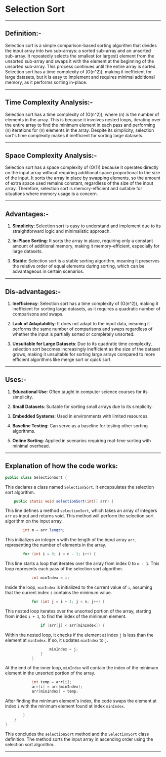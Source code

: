 # Selection Sort
-----

## Definition:-

Selection sort is a simple comparison-based sorting algorithm that divides the input array into two sub-arrays: a sorted sub-array and an unsorted sub-array. It repeatedly selects the smallest (or largest) element from the unsorted sub-array and swaps it with the element at the beginning of the unsorted sub-array.
This process continues until the entire array is sorted. Selection sort has a time complexity of \(O(n^2)\), making it inefficient for large datasets, but it is easy to implement and requires minimal additional memory, as it performs sorting in-place.

-----

## Time Complexity Analysis:-

Selection sort has a time complexity of \(O(n^2)\), where \(n\) is the number of elements in the array. This is because it involves nested loops, iterating over the entire array to find the minimum element in each pass and performing \(n\) iterations for \(n\) elements in the array. Despite its simplicity, selection sort's time complexity makes it inefficient for sorting large datasets.

-----

## Space Complexity Analysis:-

Selection sort has a space complexity of \(O(1)\) because it operates directly on the input array without requiring additional space proportional to the size of the input. It sorts the array in place by swapping elements, so the amount of extra space used remains constant, regardless of the size of the input array. Therefore, selection sort is memory-efficient and suitable for situations where memory usage is a concern.

-----

## Advantages:-

1. **Simplicity**: Selection sort is easy to understand and implement due to its straightforward logic and minimalistic approach.

2. **In-Place Sorting**: It sorts the array in place, requiring only a constant amount of additional memory, making it memory-efficient, especially for large datasets.

3. **Stable**: Selection sort is a stable sorting algorithm, meaning it preserves the relative order of equal elements during sorting, which can be advantageous in certain scenarios.

----

## Dis-advantages:-

1. **Inefficiency**: Selection sort has a time complexity of \(O(n^2)\), making it inefficient for sorting large datasets, as it requires a quadratic number of comparisons and swaps.

2. **Lack of Adaptability**: It does not adapt to the input data, meaning it performs the same number of comparisons and swaps regardless of whether the input is partially sorted or completely unsorted.

3. **Unsuitable for Large Datasets**: Due to its quadratic time complexity, selection sort becomes increasingly inefficient as the size of the dataset grows, making it unsuitable for sorting large arrays compared to more efficient algorithms like merge sort or quick sort.

-----

## Uses:-

1. **Educational Use**: Often taught in computer science courses for its simplicity.

2. **Small Datasets**: Suitable for sorting small arrays due to its simplicity.

3. **Embedded Systems**: Used in environments with limited resources.

4. **Baseline Testing**: Can serve as a baseline for testing other sorting algorithms.

5. **Online Sorting**: Applied in scenarios requiring real-time sorting with minimal overhead.

-----

## Explanation of how the code works:

```java
public class SelectionSort {
```

This declares a class named `SelectionSort`. It encapsulates the selection sort algorithm.

```java
    public static void selectionSort(int[] arr) {
```

This line defines a method `selectionSort`, which takes an array of integers `arr` as input and returns void. This method will perform the selection sort algorithm on the input array.

```java
        int n = arr.length;
```

This initializes an integer `n` with the length of the input array `arr`, representing the number of elements in the array.

```java
        for (int i = 0; i < n - 1; i++) {
```

This line starts a loop that iterates over the array from index 0 to `n - 1`. This loop represents each pass of the selection sort algorithm.

```java
            int minIndex = i;
```

Inside the loop, `minIndex` is initialized to the current value of `i`, assuming that the current index `i` contains the minimum value.

```java
            for (int j = i + 1; j < n; j++) {
```

This nested loop iterates over the unsorted portion of the array, starting from index `i + 1`, to find the index of the minimum element.

```java
                if (arr[j] < arr[minIndex]) {
```

Within the nested loop, it checks if the element at index `j` is less than the element at `minIndex`. If so, it updates `minIndex` to `j`.

```java
                    minIndex = j;
                }
            }
```

At the end of the inner loop, `minIndex` will contain the index of the minimum element in the unsorted portion of the array.

```java
            int temp = arr[i];
            arr[i] = arr[minIndex];
            arr[minIndex] = temp;
```

After finding the minimum element's index, the code swaps the element at index `i` with the minimum element found at index `minIndex`.

```java
        }
    }
}
```

This concludes the `selectionSort` method and the `SelectionSort` class definition. The method sorts the input array in ascending order using the selection sort algorithm.

-----